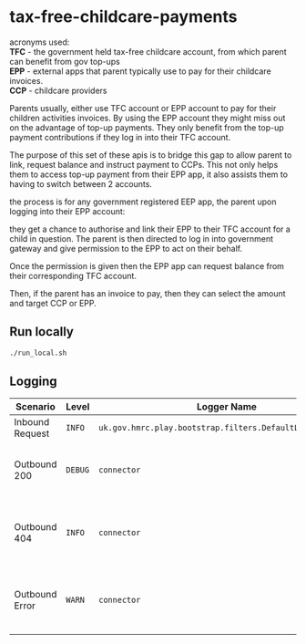 # tax-free-childcare-payments

acronyms used:
<br />
**TFC** - the government held tax-free childcare account, from which parent can benefit from gov top-ups
<br />
**EPP** - external apps that parent typically use to pay for their childcare invoices.
<br />
**CCP** - childcare providers

Parents usually, either use TFC account or EPP account to pay for their children activities invoices.
By using the EPP account they might miss out on the advantage of top-up payments.
They only benefit from the top-up payment contributions if they log in into their TFC account.

The purpose of this set of these apis is to bridge this gap to allow parent to link, request balance and instruct
payment to
CCPs. This not only helps them to access top-up payment from their EPP app, it also assists them to having to switch
between 2 accounts.

the process is for any government registered EEP app, the parent upon logging into their EPP account:

they get a chance to authorise and link their EPP to their TFC account for a child in question.
The parent is then directed to log in into government gateway and give permission to the EPP to act on their behalf.

Once the permission is given then the EPP app can request balance from their corresponding TFC account.

Then, if the parent has an invoice to pay, then they can select the amount and target CCP or EPP.

## Run locally

```bash
./run_local.sh
```

## Logging

| Scenario        | Level   | Logger Name                                               | Message Pattern                                                                      | Source              |
|-----------------|---------|-----------------------------------------------------------|--------------------------------------------------------------------------------------|---------------------|
| Inbound Request | `INFO`  | `uk.gov.hmrc.play.bootstrap.filters.DefaultLoggingFilter` | `[A-Z]+ \S+ \d{3} \d+ms`                                                             | [Bootstrap][BS]     |
| Outbound 200    | `DEBUG` | `connector`                                               | `\S*:[A-Z]+:\d+:\d+\.\d{3}[mnu]?s:\d+:\d+\.\d{3}[mnu]?s:[0-9a-f]{1,4}:\S+:ok`        | [HTTP Verbs][HV200] |
| Outbound 404    | `INFO`  | `connector`                                               | `\S*:[A-Z]+:\d+:\d+\.\d{3}[mnu]?s:\d+:\d+\.\d{3}[mnu]?s:[0-9a-f]{1,4}:\S+:failed .*` | [HTTP Verbs][HV404] |
| Outbound Error  | `WARN`  | `connector`                                               | `\S*:[A-Z]+:\d+:\d+\.\d{3}[mnu]?s:\d+:\d+\.\d{3}[mnu]?s:[0-9a-f]{1,4}:\S+:failed .*` | [HTTP Verbs][HVE]   |

[BS]: https://github.com/hmrc/bootstrap-play/blob/7a8a302b63cda07119f13ec21ad7ae82a45c966f/bootstrap-common-play-30/src/main/scala/uk/gov/hmrc/play/bootstrap/filters/LoggingFilter.scala#L61-L69

[HV200]: https://github.com/hmrc/http-verbs/blob/6af33f916da3d82297409ddacd7b18a4d454bdb4/http-verbs-play-30/src/main/scala/uk/gov/hmrc/http/logging/ConnectionTracing.scala#L39

[HV404]: https://github.com/hmrc/http-verbs/blob/6af33f916da3d82297409ddacd7b18a4d454bdb4/http-verbs-play-30/src/main/scala/uk/gov/hmrc/http/logging/ConnectionTracing.scala#L40-L43

[HVE]: https://github.com/hmrc/http-verbs/blob/6af33f916da3d82297409ddacd7b18a4d454bdb4/http-verbs-play-30/src/main/scala/uk/gov/hmrc/http/logging/ConnectionTracing.scala#L44
